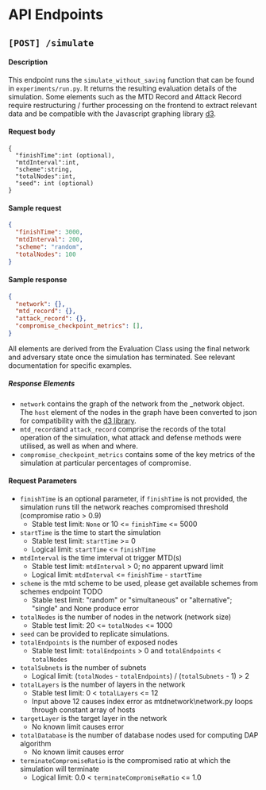 # API Endpoints

## `[POST] /simulate`

#### Description

This endpoint runs the `simulate_without_saving` function that can be found in `experiments/run.py`. It returns the resulting evaluation details of the simulation. Some elements such as the MTD Record and Attack Record require restructuring / further processing on the frontend to extract relevant data and be compatible with the Javascript graphing library [d3](https://d3js.org/).

#### Request body

```
{
  "finishTime":int (optional),
  "mtdInterval":int,
  "scheme":string,
  "totalNodes":int,
  "seed": int (optional)
}
```

#### Sample request

```json
{
  "finishTime": 3000,
  "mtdInterval": 200,
  "scheme": "random",
  "totalNodes": 100
}
```

#### Sample response

```json
{
  "network": {},
  "mtd_record": {},
  "attack_record": {},
  "compromise_checkpoint_metrics": [],
}
```
All elements are derived from the Evaluation Class using the final network and adversary state once the simulation has terminated. See relevant documentation for specific examples.

##### Response Elements
- `network` contains the graph of the network from the _network object. The `host` element of the nodes in the graph have been converted to json for compatibility with the [d3 library](https://d3js.org/).
- `mtd_record`and `attack_record` comprise the records of the total operation of the simulation, what attack and defense methods were utilised, as well as when and where.
- `compromise_checkpoint_metrics` contains some of the key metrics of the simulation at particular percentages of compromise.

#### Request Parameters

- `finishTime` is an optional parameter, if `finishTime` is not provided, the simulation runs till the network reaches compromised threshold (compromise ratio > 0.9)
    - Stable test limit: `None` or 10 <= `finishTime` <= 5000
- `startTime` is the time to start the simulation
    - Stable test limit: `startTime` >= 0
    - Logical limit: `startTime` <= `finishTime`
- `mtdInterval` is the time imterval ot trigger MTD(s)
    - Stable test limit: `mtdInterval` > 0; no apparent upward limit
    - Logical limit: `mtdInterval` <= `finishTime` - `startTime`
- `scheme` is the mtd scheme to be used, please get available schemes from schemes endpoint TODO
    - Stable test limit: "random" or "simultaneous" or "alternative"; "single" and None produce error
- `totalNodes` is the number of nodes in the network (network size)
    - Stable test limit: 20 <= `totalNodes` <= 1000
- `seed` can be provided to replicate simulations.
- `totalEndpoints` is the number of exposed nodes
    - Stable test limit: `totalEndpoints` > 0 and `totalEndpoints` < `totalNodes`
-  `totalSubnets` is the number of subnets
    - Logical limit: (`totalNodes` - `totalEndpoints`) / (`totalSubnets` - 1) > 2
- `totalLayers` is the number of layers in the network
    - Stable test limit: 0 < `totalLayers` <= 12
    - Input above 12 causes index error as mtdnetwork\network.py loops through constant array of hosts
- `targetLayer` is the target layer in the network
    - No known limit causes error
- `totalDatabase` is the number of database nodes used for computing DAP algorithm
    - No known limit causes error
- `terminateCompromiseRatio` is the compromised ratio at which the simulation will terminate
    - Logical limit: 0.0 < `terminateCompromiseRatio` <= 1.0


